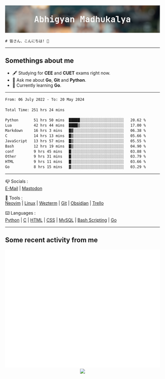 ![header](./header.png)
```
# 皆さん、こんにちは! 👋
```
---

## Somethings about me
- 🖋️ Studying for **CEE** and **CUET** exams right now.
- 💬 Ask me about **Go**, **Git** and **Python**.
- 🔭 Currently learning **Go**.

---

<!--START_SECTION:waka-->

```txt
From: 06 July 2022 - To: 20 May 2024

Total Time: 251 hrs 24 mins

Python       51 hrs 50 mins  █████░░░░░░░░░░░░░░░░░░░░   20.62 %
Lua          42 hrs 44 mins  ████▒░░░░░░░░░░░░░░░░░░░░   17.00 %
Markdown     16 hrs 3 mins   █▓░░░░░░░░░░░░░░░░░░░░░░░   06.38 %
C            14 hrs 13 mins  █▒░░░░░░░░░░░░░░░░░░░░░░░   05.66 %
JavaScript   13 hrs 57 mins  █▒░░░░░░░░░░░░░░░░░░░░░░░   05.55 %
Bash         12 hrs 19 mins  █▒░░░░░░░░░░░░░░░░░░░░░░░   04.90 %
conf         9 hrs 45 mins   █░░░░░░░░░░░░░░░░░░░░░░░░   03.88 %
Other        9 hrs 31 mins   █░░░░░░░░░░░░░░░░░░░░░░░░   03.79 %
HTML         9 hrs 11 mins   █░░░░░░░░░░░░░░░░░░░░░░░░   03.66 %
Go           8 hrs 15 mins   ▓░░░░░░░░░░░░░░░░░░░░░░░░   03.29 %
```

<!--END_SECTION:waka-->

---

📪 Socials :<br>
[E-Mail](mailto:abhigyanmadhukalya@gmail.com) | <a rel="me" href="https://mastodon.social/@abhigyanmadhukalya">Mastodon</a>

🧰 Tools :<br>
[Neovim](https://neovim.oi) | [Linux](https://archlinux.org/) | [Wezterm](https://wezfurlong.org/wezterm/index.html) | [Git](https://git-scm.com/) | [Obsidian](https://obsidian.md) | [Trello](https://trello.com)

⌨️ Languages :<br>
[Python](https://python.org) | [C](https://www.iso.org/standard/74528.html) | [HTML](https://html.spec.whatwg.org/) | [CSS](https://www.w3.org/Style/CSS/Overview.en.html) | [MySQL](https://www.mysql.com/) | [Bash Scripting](https://www.gnu.org/software/bash/) | [Go](https://go.dev)

---

## Some recent activity from me
<p align="center">
  <img src="./github-metrics.svg" />
  <img src="https://github-profile-summary-cards.vercel.app/api/cards/profile-details?username=abhigyanmadhukalya&theme=github_dark" />
</p>

